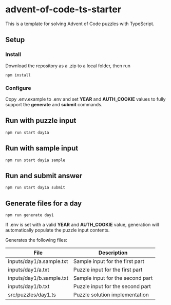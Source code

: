 # advent-of-code-ts-starter
This is a template for solving Advent of Code puzzles with TypeScript.

## Setup
### Install
Download the repository as a .zip to a local folder, then run
```
npm install
```

### Configure
Copy .env.example to .env and set **YEAR** and **AUTH_COOKIE** values to fully support the **generate** and **submit** commands.

## Run with puzzle input
```
npm run start day1a
```

## Run with sample input
```
npm run start day1a sample
```

## Run and submit answer
```
npm run start day1a submit
```

## Generate files for a day
```
npm run generate day1
```
If .env is set with a valid **YEAR** and **AUTH_COOKIE** value, generation will automatically populate the puzzle input contents.

Generates the following files:

| File | Description |
| ----------- | ----------- |
| inputs/day1/a.sample.txt | Sample input for the first part |
| inputs/day1/a.txt | Puzzle input for the first part |
| inputs/day1/b.sample.txt | Sample input for the second part |
| inputs/day1/b.txt | Puzzle input for the second part |
| src/puzzles/day1.ts | Puzzle solution implementation |